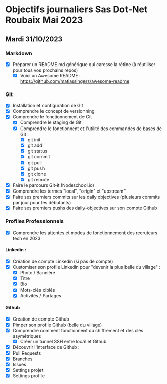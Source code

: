 # Objectifs journaliers Sas Dot-Net Roubaix Mai 2023

## Mardi 31/10/2023

### Markdown

- [x] Préparer un README.md générique qui caresse la rétine (à réutiliser pour tous vos prochains repos)
    - [x] Voici un Awesome README : https://github.com/matiassingers/awesome-readme

### Git

- [x] Installation et configuration de Git
- [x] Comprendre le concept de versionning
- [x] Comprendre le fonctionnement de Git
    - [x] Comprendre le staging de Git
    - [x] Comprendre le fonctionnent et l'utilité des commandes de bases de Git :
        - [x] git init
        - [x] git add
        - [x] git status
        - [x] git commit
        - [x] git pull
        - [x] git push
        - [x] git clone
        - [x] git remote
- [x] Faire le parcours Git-it (Nodeschool.io)
- [x] Comprendre les termes "local", "origin" et "upstream"
- [x] Faire ses premiers commits sur les daily objectives (plusieurs commits par jour pour les débutants)
- [x] Faire ses premiers pushs des daily-objectives sur son compte Github

### Profiles Professionnels

- [x] Comprendre les attentes et modes de fonctionnement des recruteurs tech en 2023

#### Linkedin :

- [x] Création de compte Linkedin (si pas de compte)
- [x] Customiser son profile Linkedin pour "devenir la plus belle du village" :
    - [x] Photo / Bannière
    - [x] Titre
    - [x] Bio
    - [x] Mots-clés ciblés
    - [x] Activités / Partages

#### Github

- [x] Création de compte Github
- [x] Pimper son profile Github (belle du village)
- [x] Comprendre comment fonctionnent du chiffrement et des clés asymétriques
  - [x] Créer un tunnel SSH entre local et Github
- [x] Découvrir l'interface de Github :
- [x] Pull Requests
- [x] Branches
- [x] Issues
- [x] Settings projet
- [x] Settings profile
